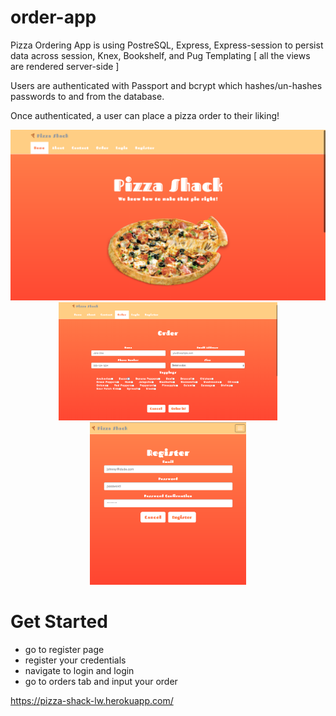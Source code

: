 # order-app

Pizza Ordering App is using PostreSQL, Express, Express-session to persist data across session, Knex, Bookshelf, and Pug Templating [ all the views are rendered server-side ]

Users are authenticated with Passport and bcrypt which hashes/un-hashes passwords to and from the database.

Once authenticated, a user can place a pizza order to their liking!

<p align="center">
  <img src="./public/img/homepage.png" width="600"/><br>
  <img src="public/img/pageone.png" width="350"/>
  <img src="public/img/pagetwo.png" width="250"/>
</p>

# Get Started
- go to register page
- register your credentials
- navigate to login and login
- go to orders tab and input your order

https://pizza-shack-lw.herokuapp.com/


